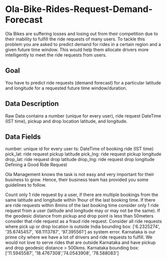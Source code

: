 # Ola-Bike-Rides-Request-Demand-Forecast
Ola Bikes are suffering losses and losing out from their competition due to their inability to fulfill the ride requests of many users. To tackle this problem you are asked to predict demand for rides in a certain region and a given future time window. This would help them allocate drivers more intelligently to meet the ride requests from users.

## Goal

You have to predict ride requests (demand forecast) for a particular latitude and longitude for a requested future time window/duration.

## Data Description

Raw Data contains a number (unique for every user), ride request DateTime (IST time), pickup and drop location latitude, and longitude.

## Data Fields

number: unique id for every user
ts: DateTime of booking ride (IST time)
pick_lat: ride request pickup latitude
pick_lng: ride request pickup longitude
drop_lat: ride request drop latitude
drop_lng: ride request drop longitude
Defining a Good Ride Request

Ola Management knows the task is not easy and very important for their business to grow. Hence, their business team has provided you some guidelines to follow.

Count only 1 ride request by a user, if there are multiple bookings from the same latitude and longitude within 1hour of the last booking time.
If there are ride requests within 8mins of the last booking time consider only 1 ride request from a user (latitude and longitude may or may not be the same).
If the geodesic distance from pickup and drop point is less than 50meters consider that ride request as a fraud ride request.
Consider all ride requests where pick up or drop location is outside India bounding box: ['6.2325274', '35.6745457', '68.1113787', '97.395561'] as system error.
Karnataka is our prime city where we have a lot of drivers and ride requests to fulfill. We would not love to serve rides that are outside Karnataka and have pickup and drop geodesic distance > 500kms. Karnataka bounding box: ['11.5945587', '18.4767308','74.0543908', '78.588083']
